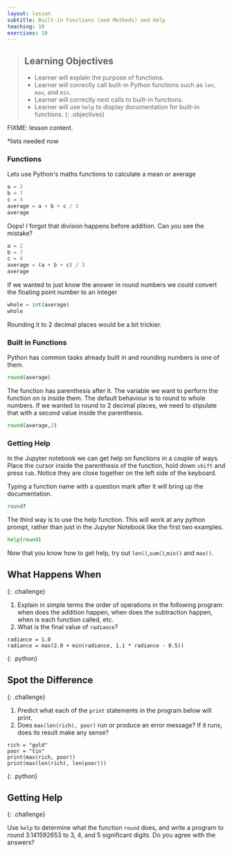 ```yaml
---
layout: lesson
subtitle: Built-in Functions (and Methods) and Help
teaching: 10
exercises: 10
---
```

> ## Learning Objectives
>
> * Learner will explain the purpose of functions.
> * Learner will correctly call built-in Python functions such as `len`, `max`, and `min`.
> * Learner will correctly nest calls to built-in functions.
> * Learner will use `help` to display documentation for built-in functions.
{: .objectives}

FIXME: lesson content.

*lists needed now

### Functions

Lets use Python's maths functions to calculate a mean or average

```python
a = 2
b = 7
c = 4
average = a + b + c / 3
average
```

Oops! I forgot that division happens before addition. Can you see the mistake?

```python
a = 2
b = 7
c = 4
average = (a + b + c) / 3
average
```

If we wanted to just know the answer in round numbers we could convert the floating point number to an integer
```python
whole = int(average)
whole
```

Rounding it to 2 decimal places would be a bit trickier. 

### Built in Functions

Python has common tasks already built in and rounding numbers is one of them.

```python
round(average)
```

The function has parenthesis after it. The variable we want to perform the function on is inside them. The default behaviour is to round to whole numbers. If we wanted to round to 2 decimal places, we need to stipulate that with a second value inside the parenthesis.

```python
round(average,2)
```

### Getting Help

In the Jupyter notebook we can get help on functions in a couple of ways. Place the cursor inside the parenthesis of the function, hold down `shift` and press `tab`. Notice they are close together on the left side of the keyboard.

Typing a function name with a question mark after it will bring up the documentation.
  
```python
round?
```

The third way is to use the help function. This will work at any python prompt, rather than just in the Jupyter Notebook like the first two examples.

```python
help(round)
```

  Now that you know how to get help, try out `len()`,`sum()`,`min()` and `max()`.

## What Happens When
{: .challenge}

1. Explain in simple terms the order of operations in the following program:
   when does the addition happen, when does the subtraction happen,
   when is each function called, etc.
2. What is the final value of `radiance`?

~~~
radiance = 1.0
radiance = max(2.0 + min(radiance, 1.1 * radiance - 0.5))
~~~
{: .python}

## Spot the Difference
{: .challenge}

1. Predict what each of the `print` statements in the program below will print.
2. Does `max(len(rich), poor)` run or produce an error message?
   If it runs, does its result make any sense?

~~~
rich = "gold"
poor = "tin"
print(max(rich, poor))
print(max(len(rich), len(poor)))
~~~
{: .python}

## Getting Help
{: .challenge}

Use `help` to determine what the function `round` does,
and write a program to round 3.141592653 to 3, 4, and 5 significant digits.
Do you agree with the answers?
